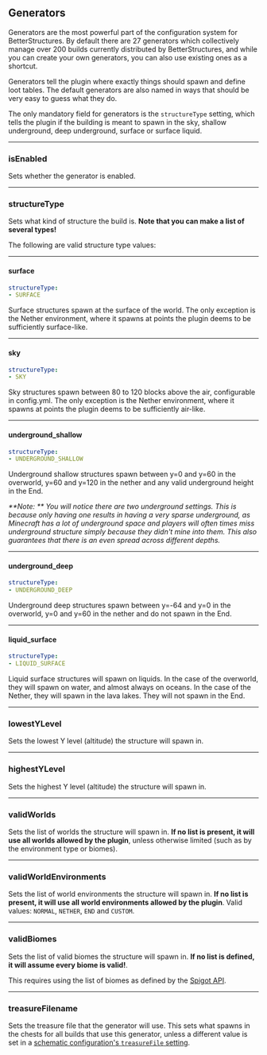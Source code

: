 ## Generators

Generators are the most powerful part of the configuration system for BetterStructures. By default there are 27 generators which collectively manage over 200 builds currently distributed by BetterStructures, and while you can create your own generators, you can also use existing ones as a shortcut.

Generators tell the plugin where exactly things should spawn and define loot tables. The default generators are also named in ways that should be very easy to guess what they do.

The only mandatory field for generators is the `structureType` setting, which tells the plugin if the building is meant to spawn in the sky, shallow underground, deep underground, surface or surface liquid.

***

### isEnabled

Sets whether the generator is enabled.

***

### structureType

Sets what kind of structure the build is. **Note that you can make a list of several types!** 

The following are valid structure type values:

***

#### surface

```yml
structureType: 
- SURFACE
```

Surface structures spawn at the surface of the world. The only exception is the Nether environment, where it spawns at points the plugin deems to be sufficiently surface-like.

***

#### sky

```yml
structureType: 
- SKY
```

Sky structures spawn between 80 to 120 blocks above the air, configurable in config.yml. The only exception is the Nether environment, where it spawns at points the plugin deems to be sufficiently air-like.

***

#### underground_shallow

```yml
structureType: 
- UNDERGROUND_SHALLOW
```

Underground shallow structures spawn between y=0 and y=60 in the overworld, y=60 and y=120 in the nether and any valid underground height in the End.

_**Note: ** You will notice there are two underground settings. This is because only having one results in having a very sparse underground, as Minecraft has a lot of underground space and players will often times miss underground structure simply because they didn't mine into them. This also guarantees that there is an even spread across different depths._

***

#### underground_deep

```yml
structureType: 
- UNDERGROUND_DEEP
```

Underground deep structures spawn between y=-64 and y=0 in the overworld, y=0 and y=60 in the nether and do not spawn in the End.

***

#### liquid_surface

```yml
structureType: 
- LIQUID_SURFACE
```

Liquid surface structures will spawn on liquids. In the case of the overworld, they will spawn on water, and almost always on oceans. In the case of the Nether, they will spawn in the lava lakes. They will not spawn in the End.

***

### lowestYLevel

Sets the lowest Y level (altitude) the structure will spawn in.

***

### highestYLevel

Sets the highest Y level (altitude) the structure will spawn in.

***

### validWorlds

Sets the list of worlds the structure will spawn in. **If no list is present, it will use all worlds allowed by the plugin**, unless otherwise limited (such as by the environment type or biomes).

***

### validWorldEnvironments

Sets the list of world environments the structure will spawn in. **If no list is present, it will use all world environments allowed by the plugin**. Valid values: `NORMAL`, `NETHER`, `END` and `CUSTOM`.

***

### validBiomes

Sets the list of valid biomes the structure will spawn in. **If no list is defined, it will assume every biome is valid!**.

This requires using the list of biomes as defined by the [Spigot API](https://hub.spigotmc.org/javadocs/spigot/org/bukkit/block/Biome.html).

***

### treasureFilename

Sets the treasure file that the generator will use. This sets what spawns in the chests for all builds that use this generator, unless a different value is set in a [schematic configuration's `treasureFile` setting]($language$/betterstructures/creating_structures.md&section=treasurefile).